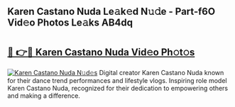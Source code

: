 ## Karen Castano Nuda Le𝚊k𝚎d N𝚞𝚍e - Part-f6O Vid𝚎o Photos Le𝚊ks AB4dq

# <h2><a href="http://fbf9moq.evod.top/?m=Karen+Castano+Nuda">🔗 👉🔴 Karen Castano Nuda Vid𝚎o Ph𝚘t𝚘s</a></h2>

[![Karen Castano Nuda N𝚞d𝚎s](https://i.imgur.com/8V9OHl7.gif)](http://fbf9moq.evod.top/?m=Karen+Castano+Nuda)
Digital creator Karen Castano Nuda known for their dance trend performances and lifestyle vlogs. Inspiring role model Karen Castano Nuda, recognized for their dedication to empowering others and making a difference. 
